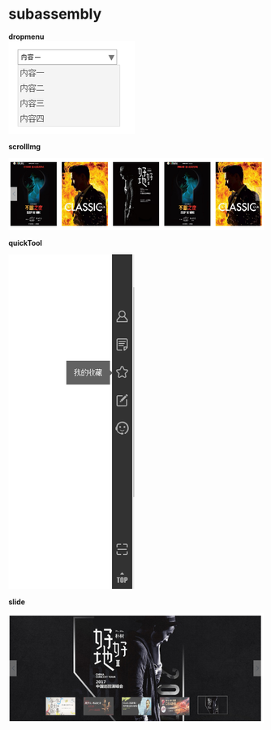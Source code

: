 # subassembly

**dropmenu**  
![dropmenu](/source/img/a001.png)

**scrollImg**

![scrollImg](/source/img/a002.png)


**quickTool**

![quickTool](/source/img/gj.png)


**slide**

![slide](/source/img/slide.png)

